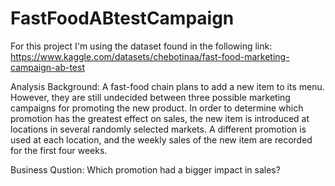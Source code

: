 # FastFoodABtestCampaign
For this project I'm using the dataset found in the following link: https://www.kaggle.com/datasets/chebotinaa/fast-food-marketing-campaign-ab-test

Analysis Background: A fast-food chain plans to add a new item to its menu. However, they are still undecided between three possible marketing campaigns for promoting the new product. In order to determine which promotion has the greatest effect on sales, the new item is introduced at locations in several randomly selected markets. A different promotion is used at each location, and the weekly sales of the new item are recorded for the first four weeks.

Business Qustion: Which promotion had a bigger impact in sales?
